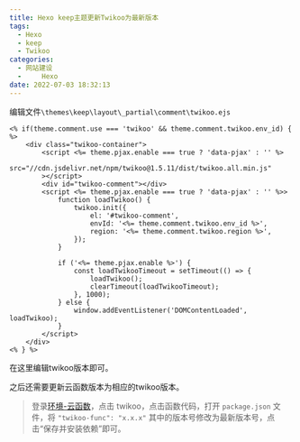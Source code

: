 ```yaml
---
title: Hexo keep主题更新Twikoo为最新版本
tags:
  - Hexo
  - keep
  - Twikoo
categories:
  - 网站建设
  - 	Hexo
date: 2022-07-03 18:32:13
---
```


编辑文件`\themes\keep\layout\_partial\comment\twikoo.ejs` 

```ejs
<% if(theme.comment.use === 'twikoo' && theme.comment.twikoo.env_id) { %>
    <div class="twikoo-container">
        <script <%= theme.pjax.enable === true ? 'data-pjax' : '' %>
                src="//cdn.jsdelivr.net/npm/twikoo@1.5.11/dist/twikoo.all.min.js"
        ></script>
        <div id="twikoo-comment"></div>
        <script <%= theme.pjax.enable === true ? 'data-pjax' : '' %>>
            function loadTwikoo() {
                twikoo.init({
                    el: '#twikoo-comment',
                    envId: '<%= theme.comment.twikoo.env_id %>',
                    region: '<%= theme.comment.twikoo.region %>',
                });
            }

            if ('<%= theme.pjax.enable %>') {
                const loadTwikooTimeout = setTimeout(() => {
                    loadTwikoo();
                    clearTimeout(loadTwikooTimeout);
                }, 1000);
            } else {
                window.addEventListener('DOMContentLoaded', loadTwikoo);
            }
        </script>
    </div>
<% } %>
```

在这里编辑twikoo版本即可。



<!-- more -->



之后还需要更新云函数版本为相应的twikoo版本。

> 登录[环境-云函数](https://console.cloud.tencent.com/tcb/scf/index)，点击 twikoo，点击函数代码，打开 `package.json` 文件，将 `"twikoo-func": "x.x.x"` 其中的版本号修改为最新版本号，点击“保存并安装依赖”即可。

